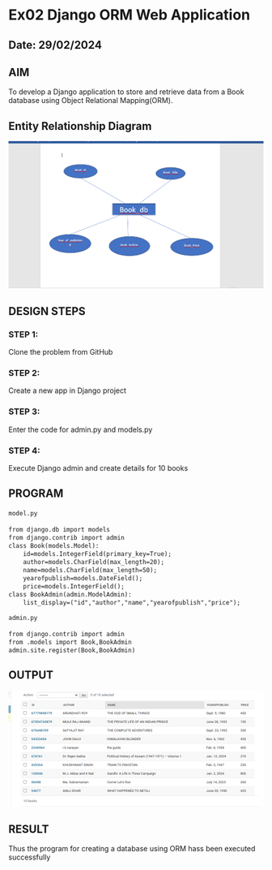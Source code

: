 # Ex02 Django ORM Web Application
## Date: 29/02/2024

## AIM
To develop a Django application to store and retrieve data from a Book database using Object Relational Mapping(ORM).

## Entity Relationship Diagram

![alt text](<Screenshot (254).png>)

## DESIGN STEPS

### STEP 1:
Clone the problem from GitHub

### STEP 2:
Create a new app in Django project

### STEP 3:
Enter the code for admin.py and models.py

### STEP 4:
Execute Django admin and create details for 10 books

## PROGRAM

```
model.py

from django.db import models
from django.contrib import admin
class Book(models.Model):
    id=models.IntegerField(primary_key=True);
    author=models.CharField(max_length=20);
    name=models.CharField(max_length=50);
    yearofpublish=models.DateField();
    price=models.IntegerField();
class BookAdmin(admin.ModelAdmin):
    list_display=("id","author","name","yearofpublish","price");
```
```
admin.py

from django.contrib import admin
from .models import Book,BookAdmin
admin.site.register(Book,BookAdmin)
```

## OUTPUT

![alt text](<Screenshot (255).png>)


## RESULT
Thus the program for creating a database using ORM hass been executed successfully

